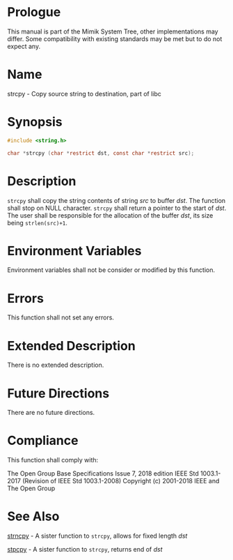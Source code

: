 # Prologue

This manual is part of the Mimik System Tree, other implementations may differ. Some compatibility with existing standards may be met but to do not expect any.


# Name

strcpy - Copy source string to destination, part of libc

# Synopsis

```C
#include <string.h>

char *strcpy (char *restrict dst, const char *restrict src);
```


# Description

`strcpy` shall copy the string contents of string *src* to buffer *dst*. The function shall stop on NULL character.
`strcpy` shall return a pointer to the start of *dst*.
The user shall be responsible for the allocation of the buffer *dst*, its size being `strlen(src)+1`.


# Environment Variables

Environment variables shall not be consider or modified by this function.


# Errors

This function shall not set any errors.


# Extended Description

There is no extended description.


# Future Directions

There are no future directions.


# Compliance

This function shall comply with:

The Open Group Base Specifications Issue 7, 2018 edition
IEEE Std 1003.1-2017 (Revision of IEEE Std 1003.1-2008)
Copyright (c) 2001-2018 IEEE and The Open Group


# See Also

[strncpy](strncpy.3) - A sister function to `strcpy`, allows for fixed length *dst*

[stpcpy](stpcpy.3) - A sister function to `strcpy`, returns end of *dst*
